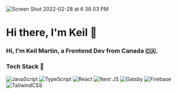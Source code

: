 ![Screen Shot 2022-02-28 at 6 38 03 PM](https://user-images.githubusercontent.com/52471084/156077204-b5875e76-17de-45ab-9e34-20ac473d5460.png)

# Hi there, I'm Keil 👋
### Hi, I'm Keil Martin, a Frontend Dev from Canada 🇨🇦.


### Tech Stack 💾
![JavaScript](https://img.shields.io/badge/javascript-%23323330.svg?style=for-the-badge&logo=javascript&logoColor=%23F7DF1E) ![TypeScript](https://img.shields.io/badge/typescript-%23007ACC.svg?style=for-the-badge&logo=typescript&logoColor=white) ![React](https://img.shields.io/badge/react-%2320232a.svg?style=for-the-badge&logo=react&logoColor=%2361DAFB) ![Next JS](https://img.shields.io/badge/Next-black?style=for-the-badge&logo=next.js&logoColor=white) ![Gatsby](https://img.shields.io/badge/Gatsby-%23663399.svg?style=for-the-badge&logo=gatsby&logoColor=white) ![Firebase](https://img.shields.io/badge/firebase-%23039BE5.svg?style=for-the-badge&logo=firebase) ![TailwindCSS](https://img.shields.io/badge/tailwindcss-%2338B2AC.svg?style=for-the-badge&logo=tailwind-css&logoColor=white)
